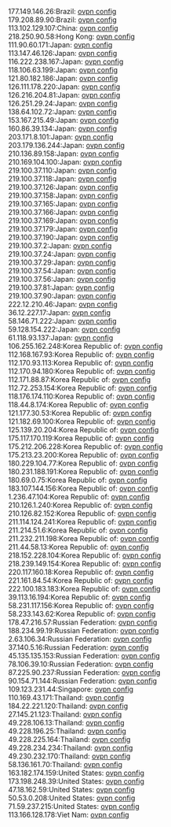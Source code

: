 177.149.146.26:Brazil: [ovpn config](vpn/177_149_146_26.ovpn)  
179.208.89.90:Brazil: [ovpn config](vpn/179_208_89_90.ovpn)  
113.102.129.107:China: [ovpn config](vpn/113_102_129_107.ovpn)  
218.250.90.58:Hong Kong: [ovpn config](vpn/218_250_90_58.ovpn)  
111.90.60.171:Japan: [ovpn config](vpn/111_90_60_171.ovpn)  
113.147.46.126:Japan: [ovpn config](vpn/113_147_46_126.ovpn)  
116.222.238.167:Japan: [ovpn config](vpn/116_222_238_167.ovpn)  
118.106.63.199:Japan: [ovpn config](vpn/118_106_63_199.ovpn)  
121.80.182.186:Japan: [ovpn config](vpn/121_80_182_186.ovpn)  
126.111.178.220:Japan: [ovpn config](vpn/126_111_178_220.ovpn)  
126.216.204.81:Japan: [ovpn config](vpn/126_216_204_81.ovpn)  
126.251.29.24:Japan: [ovpn config](vpn/126_251_29_24.ovpn)  
138.64.102.72:Japan: [ovpn config](vpn/138_64_102_72.ovpn)  
153.167.215.49:Japan: [ovpn config](vpn/153_167_215_49.ovpn)  
160.86.39.134:Japan: [ovpn config](vpn/160_86_39_134.ovpn)  
203.171.8.101:Japan: [ovpn config](vpn/203_171_8_101.ovpn)  
203.179.136.244:Japan: [ovpn config](vpn/203_179_136_244.ovpn)  
210.136.89.158:Japan: [ovpn config](vpn/210_136_89_158.ovpn)  
210.169.104.100:Japan: [ovpn config](vpn/210_169_104_100.ovpn)  
219.100.37.110:Japan: [ovpn config](vpn/219_100_37_110.ovpn)  
219.100.37.118:Japan: [ovpn config](vpn/219_100_37_118.ovpn)  
219.100.37.126:Japan: [ovpn config](vpn/219_100_37_126.ovpn)  
219.100.37.158:Japan: [ovpn config](vpn/219_100_37_158.ovpn)  
219.100.37.165:Japan: [ovpn config](vpn/219_100_37_165.ovpn)  
219.100.37.166:Japan: [ovpn config](vpn/219_100_37_166.ovpn)  
219.100.37.169:Japan: [ovpn config](vpn/219_100_37_169.ovpn)  
219.100.37.179:Japan: [ovpn config](vpn/219_100_37_179.ovpn)  
219.100.37.190:Japan: [ovpn config](vpn/219_100_37_190.ovpn)  
219.100.37.2:Japan: [ovpn config](vpn/219_100_37_2.ovpn)  
219.100.37.24:Japan: [ovpn config](vpn/219_100_37_24.ovpn)  
219.100.37.29:Japan: [ovpn config](vpn/219_100_37_29.ovpn)  
219.100.37.54:Japan: [ovpn config](vpn/219_100_37_54.ovpn)  
219.100.37.56:Japan: [ovpn config](vpn/219_100_37_56.ovpn)  
219.100.37.81:Japan: [ovpn config](vpn/219_100_37_81.ovpn)  
219.100.37.90:Japan: [ovpn config](vpn/219_100_37_90.ovpn)  
222.12.210.46:Japan: [ovpn config](vpn/222_12_210_46.ovpn)  
36.12.227.17:Japan: [ovpn config](vpn/36_12_227_17.ovpn)  
58.146.71.222:Japan: [ovpn config](vpn/58_146_71_222.ovpn)  
59.128.154.222:Japan: [ovpn config](vpn/59_128_154_222.ovpn)  
61.118.93.137:Japan: [ovpn config](vpn/61_118_93_137.ovpn)  
106.255.162.248:Korea Republic of: [ovpn config](vpn/106_255_162_248.ovpn)  
112.168.167.93:Korea Republic of: [ovpn config](vpn/112_168_167_93.ovpn)  
112.170.93.113:Korea Republic of: [ovpn config](vpn/112_170_93_113.ovpn)  
112.170.94.180:Korea Republic of: [ovpn config](vpn/112_170_94_180.ovpn)  
112.171.88.87:Korea Republic of: [ovpn config](vpn/112_171_88_87.ovpn)  
112.72.253.154:Korea Republic of: [ovpn config](vpn/112_72_253_154.ovpn)  
118.176.174.110:Korea Republic of: [ovpn config](vpn/118_176_174_110.ovpn)  
118.44.8.174:Korea Republic of: [ovpn config](vpn/118_44_8_174.ovpn)  
121.177.30.53:Korea Republic of: [ovpn config](vpn/121_177_30_53.ovpn)  
121.182.69.100:Korea Republic of: [ovpn config](vpn/121_182_69_100.ovpn)  
125.139.20.204:Korea Republic of: [ovpn config](vpn/125_139_20_204.ovpn)  
175.117.170.119:Korea Republic of: [ovpn config](vpn/175_117_170_119.ovpn)  
175.212.206.228:Korea Republic of: [ovpn config](vpn/175_212_206_228.ovpn)  
175.213.23.200:Korea Republic of: [ovpn config](vpn/175_213_23_200.ovpn)  
180.229.104.77:Korea Republic of: [ovpn config](vpn/180_229_104_77.ovpn)  
180.231.188.191:Korea Republic of: [ovpn config](vpn/180_231_188_191.ovpn)  
180.69.0.75:Korea Republic of: [ovpn config](vpn/180_69_0_75.ovpn)  
183.107.144.156:Korea Republic of: [ovpn config](vpn/183_107_144_156.ovpn)  
1.236.47.104:Korea Republic of: [ovpn config](vpn/1_236_47_104.ovpn)  
210.126.1.240:Korea Republic of: [ovpn config](vpn/210_126_1_240.ovpn)  
210.126.82.152:Korea Republic of: [ovpn config](vpn/210_126_82_152.ovpn)  
211.114.124.241:Korea Republic of: [ovpn config](vpn/211_114_124_241.ovpn)  
211.214.51.6:Korea Republic of: [ovpn config](vpn/211_214_51_6.ovpn)  
211.232.211.198:Korea Republic of: [ovpn config](vpn/211_232_211_198.ovpn)  
211.44.58.13:Korea Republic of: [ovpn config](vpn/211_44_58_13.ovpn)  
218.152.228.104:Korea Republic of: [ovpn config](vpn/218_152_228_104.ovpn)  
218.239.149.154:Korea Republic of: [ovpn config](vpn/218_239_149_154.ovpn)  
220.117.160.18:Korea Republic of: [ovpn config](vpn/220_117_160_18.ovpn)  
221.161.84.54:Korea Republic of: [ovpn config](vpn/221_161_84_54.ovpn)  
222.100.183.183:Korea Republic of: [ovpn config](vpn/222_100_183_183.ovpn)  
39.113.16.194:Korea Republic of: [ovpn config](vpn/39_113_16_194.ovpn)  
58.231.117.156:Korea Republic of: [ovpn config](vpn/58_231_117_156.ovpn)  
58.233.143.62:Korea Republic of: [ovpn config](vpn/58_233_143_62.ovpn)  
178.47.216.57:Russian Federation: [ovpn config](vpn/178_47_216_57.ovpn)  
188.234.99.19:Russian Federation: [ovpn config](vpn/188_234_99_19.ovpn)  
2.63.106.34:Russian Federation: [ovpn config](vpn/2_63_106_34.ovpn)  
37.140.5.16:Russian Federation: [ovpn config](vpn/37_140_5_16.ovpn)  
45.135.135.153:Russian Federation: [ovpn config](vpn/45_135_135_153.ovpn)  
78.106.39.10:Russian Federation: [ovpn config](vpn/78_106_39_10.ovpn)  
87.225.90.237:Russian Federation: [ovpn config](vpn/87_225_90_237.ovpn)  
90.154.71.144:Russian Federation: [ovpn config](vpn/90_154_71_144.ovpn)  
109.123.231.44:Singapore: [ovpn config](vpn/109_123_231_44.ovpn)  
110.169.43.171:Thailand: [ovpn config](vpn/110_169_43_171.ovpn)  
184.22.221.120:Thailand: [ovpn config](vpn/184_22_221_120.ovpn)  
27.145.21.123:Thailand: [ovpn config](vpn/27_145_21_123.ovpn)  
49.228.106.13:Thailand: [ovpn config](vpn/49_228_106_13.ovpn)  
49.228.196.25:Thailand: [ovpn config](vpn/49_228_196_25.ovpn)  
49.228.225.164:Thailand: [ovpn config](vpn/49_228_225_164.ovpn)  
49.228.234.234:Thailand: [ovpn config](vpn/49_228_234_234.ovpn)  
49.230.232.170:Thailand: [ovpn config](vpn/49_230_232_170.ovpn)  
58.136.161.70:Thailand: [ovpn config](vpn/58_136_161_70.ovpn)  
163.182.174.159:United States: [ovpn config](vpn/163_182_174_159.ovpn)  
173.198.248.39:United States: [ovpn config](vpn/173_198_248_39.ovpn)  
47.18.162.59:United States: [ovpn config](vpn/47_18_162_59.ovpn)  
50.53.0.208:United States: [ovpn config](vpn/50_53_0_208.ovpn)  
71.59.237.215:United States: [ovpn config](vpn/71_59_237_215.ovpn)  
113.166.128.178:Viet Nam: [ovpn config](vpn/113_166_128_178.ovpn)  

